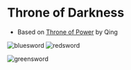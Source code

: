 # Throne of Darkness
- Based on [Throne of Power](https://github.com/ConkerMobile/Throne-of-Power) by Qing

![bluesword](https://user-images.githubusercontent.com/66195939/112742855-0688a300-8f47-11eb-8841-29e72cfd9fee.png)
![redsword](https://user-images.githubusercontent.com/66195939/112742856-07b9d000-8f47-11eb-8b8e-ab3668edf86e.png)

![greensword](https://user-images.githubusercontent.com/66195939/112758369-e4247300-8fa2-11eb-8128-d8be2107b8c3.png)
